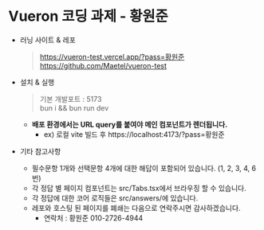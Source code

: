 # Vueron 코딩 과제 - 황원준

- 러닝 사이트 & 레포

  > https://vueron-test.vercel.app/?pass=황원준  
  > https://github.com/Maetel/vueron-test

- 설치 & 실행

  > 기본 개발포트 : 5173  
  > bun i && bun run dev
  - **배포 환경에서는 URL query를 붙여야 메인 컴포넌트가 렌더됩니다.**
    - ex) 로컬 vite 빌드 후 https://localhost:4173/?pass=황원준

- 기타 참고사항
  - 필수문항 1개와 선택문항 4개에 대한 해답이 포함되어 있습니다. (1, 2, 3, 4, 6번)
  - 각 정답 별 페이지 컴포넌트는 src/Tabs.tsx에서 브라우징 할 수 있습니다.
  - 각 정답에 대한 코어 로직들은 src/answers/에 있습니다.
  - 레포와 호스팅 된 페이지를 폐쇄는 다음으로 연락주시면 감사하겠습니다.
    - 연락처 : 황원준 010-2726-4944
